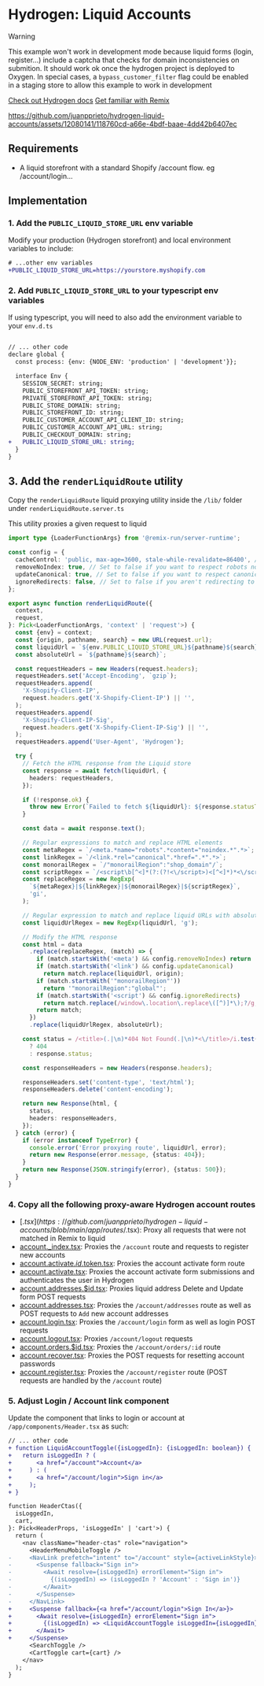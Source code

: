 # Hydrogen: Liquid Accounts

> [!WARNING]  
> This example won't work in development mode because liquid forms (login, register...) include a captcha that checks for domain inconsistencies on submition. It should work ok once the hydrogen project is deployed to Oxygen. In special cases, a `bypass_customer_filter` flag could be enabled in a staging store to allow this example to work in development

[Check out Hydrogen docs](https://shopify.dev/custom-storefronts/hydrogen)
[Get familiar with Remix](https://remix.run/docs/en/v1)

https://github.com/juanpprieto/hydrogen-liquid-accounts/assets/12080141/118760cd-a66e-4bdf-baae-4dd42b6407ec

## Requirements

- A liquid storefront with a standard Shopify /account flow. eg /account/login...

## Implementation

### 1. Add the `PUBLIC_LIQUID_STORE_URL` env variable 

Modify your production (Hydrogen storefront) and local environment variables to include:

```diff
# ...other env variables
+PUBLIC_LIQUID_STORE_URL=https://yourstore.myshopify.com
```

### 2. Add `PUBLIC_LIQUID_STORE_URL` to your typescript env variables

If using typescript, you will need to also add the environment variable to your `env.d.ts`


```diff

// ... other code
declare global {
  const process: {env: {NODE_ENV: 'production' | 'development'}};

  interface Env {
    SESSION_SECRET: string;
    PUBLIC_STOREFRONT_API_TOKEN: string;
    PRIVATE_STOREFRONT_API_TOKEN: string;
    PUBLIC_STORE_DOMAIN: string;
    PUBLIC_STOREFRONT_ID: string;
    PUBLIC_CUSTOMER_ACCOUNT_API_CLIENT_ID: string;
    PUBLIC_CUSTOMER_ACCOUNT_API_URL: string;
    PUBLIC_CHECKOUT_DOMAIN: string;
+   PUBLIC_LIQUID_STORE_URL: string;
  }
}
```

## 3. Add the `renderLiquidRoute` utility

Copy the `renderLiquidRoute` liquid proxying utility inside the `/lib/` folder under
`renderLiquidRoute.server.ts`

This utility proxies a given request to liquid

```ts
import type {LoaderFunctionArgs} from '@remix-run/server-runtime';

const config = {
  cacheControl: 'public, max-age=3600, stale-while-revalidate=86400', // Set to the amount of time you want to cache the page, in seconds
  removeNoIndex: true, // Set to false if you want to respect robots noindex tags
  updateCanonical: true, // Set to false if you want to respect canonical meta tags
  ignoreRedirects: false, // Set to false if you aren't redirecting to Hydrogen in your theme
};

export async function renderLiquidRoute({
  context,
  request,
}: Pick<LoaderFunctionArgs, 'context' | 'request'>) {
  const {env} = context;
  const {origin, pathname, search} = new URL(request.url);
  const liquidUrl = `${env.PUBLIC_LIQUID_STORE_URL}${pathname}${search}`;
  const absoluteUrl = `${pathname}${search}`;

  const requestHeaders = new Headers(request.headers);
  requestHeaders.set('Accept-Encoding', `gzip`);
  requestHeaders.append(
    'X-Shopify-Client-IP',
    request.headers.get('X-Shopify-Client-IP') || '',
  );
  requestHeaders.append(
    'X-Shopify-Client-IP-Sig',
    request.headers.get('X-Shopify-Client-IP-Sig') || '',
  );
  requestHeaders.append('User-Agent', 'Hydrogen');

  try {
    // Fetch the HTML response from the Liquid store
    const response = await fetch(liquidUrl, {
      headers: requestHeaders,
    });

    if (!response.ok) {
      throw new Error(`Failed to fetch ${liquidUrl}: ${response.statusText}`);
    }

    const data = await response.text();

    // Regular expressions to match and replace HTML elements
    const metaRegex = `/<meta.*name="robots".*content="noindex.*".*>`;
    const linkRegex = `/<link.*rel="canonical".*href=".*".*>`;
    const monorailRegex = `/"monorailRegion":"shop_domain"/`;
    const scriptRegex = `/<script\b[^<]*(?:(?!<\/script>)<[^<]*)*<\/script>/`;
    const replaceRegex = new RegExp(
      `${metaRegex}|${linkRegex}|${monorailRegex}|${scriptRegex}`,
      'gi',
    );

    // Regular expression to match and replace liquid URLs with absolute URLs
    const liquidUrlRegex = new RegExp(liquidUrl, 'g');

    // Modify the HTML response
    const html = data
      .replace(replaceRegex, (match) => {
        if (match.startsWith('<meta') && config.removeNoIndex) return '';
        if (match.startsWith('<link') && config.updateCanonical)
          return match.replace(liquidUrl, origin);
        if (match.startsWith('"monorailRegion"'))
          return '"monorailRegion":"global"';
        if (match.startsWith('<script') && config.ignoreRedirects)
          return match.replace(/window\.location\.replace\([^)]*\);?/g, '');
        return match;
      })
      .replace(liquidUrlRegex, absoluteUrl);

    const status = /<title>(.|\n)*404 Not Found(.|\n)*<\/title>/i.test(data)
      ? 404
      : response.status;

    const responseHeaders = new Headers(response.headers);

    responseHeaders.set('content-type', 'text/html');
    responseHeaders.delete('content-encoding');

    return new Response(html, {
      status,
      headers: responseHeaders,
    });
  } catch (error) {
    if (error instanceof TypeError) {
      console.error('Error proxying route', liquidUrl, error);
      return new Response(error.message, {status: 404});
    }
    return new Response(JSON.stringify(error), {status: 500});
  }
}
```

### 4. Copy all the following proxy-aware Hydrogen account routes

- [$.tsx](https://github.com/juanpprieto/hydrogen-liquid-accounts/blob/main/app/routes/$.tsx): Proxy all requests that were not matched in Remix to liquid
- [account._index.tsx](https://github.com/juanpprieto/hydrogen-liquid-accounts/blob/main/app/routes/account._index.tsx): Proxies the `/account` route 
and requests to register new accounts
- [account.activate.$id.$token.tsx](https://github.com/juanpprieto/hydrogen-liquid-accounts/blob/main/app/routes/account.activate.%24id.%24token.tsx): Proxies
the account activate form route
- [account.activate.tsx](https://github.com/juanpprieto/hydrogen-liquid-accounts/blob/main/app/routes/account.activate.tsx): Proxies the account activate form
submissions and authenticates the user in Hydrogen
- [account.addresses.$id.tsx](https://github.com/juanpprieto/hydrogen-liquid-accounts/blob/main/app/routes/account.addresses.%24id.tsx): Proxies liquid address
Delete and Update form POST requests
- [account.addresses.tsx](https://github.com/juanpprieto/hydrogen-liquid-accounts/blob/main/app/routes/account.addresses.tsx): Proxies the `/account/addresses`
route as well as POST requests to `Add` new account addresses
- [account.login.tsx](https://github.com/juanpprieto/hydrogen-liquid-accounts/blob/main/app/routes/account.login.tsx): Proxies the `/account/login` form as
well as login POST requests
- [account.logout.tsx](https://github.com/juanpprieto/hydrogen-liquid-accounts/blob/main/app/routes/account.logout.tsx): Proxies `/account/logout` requests
- [account.orders.$id.tsx](https://github.com/juanpprieto/hydrogen-liquid-accounts/blob/main/app/routes/account.orders.%24id.tsx): Proxies the `/account/orders/:id` 
route
- [account.recover.tsx](https://github.com/juanpprieto/hydrogen-liquid-accounts/blob/main/app/routes/account.recover.tsx): Proxies the POST requests for
resetting account passwords
- [account.register.tsx](https://github.com/juanpprieto/hydrogen-liquid-accounts/blob/main/app/routes/account.register.tsx): Proxies the `/account/register`
route (POST requests are handled by the `/account` route)

### 5. Adjust Login / Account link component

Update the component that links to login or account at `/app/components/Header.tsx` as such:
```diff
// ... other code
+ function LiquidAccountToggle({isLoggedIn}: {isLoggedIn: boolean}) {
+   return isLoggedIn ? (
+       <a href="/account">Account</a>
+     ) : (
+       <a href="/account/login">Sign in</a>
+     );
+ }

function HeaderCtas({
  isLoggedIn,
  cart,
}: Pick<HeaderProps, 'isLoggedIn' | 'cart'>) {
  return (
    <nav className="header-ctas" role="navigation">
      <HeaderMenuMobileToggle />
-     <NavLink prefetch="intent" to="/account" style={activeLinkStyle}>
-       <Suspense fallback="Sign in">
-         <Await resolve={isLoggedIn} errorElement="Sign in">
-           {(isLoggedIn) => (isLoggedIn ? 'Account' : 'Sign in')}
-         </Await>
-       </Suspense>
-     </NavLink> 
+     <Suspense fallback={<a href="/account/login">Sign In</a>}>
+       <Await resolve={isLoggedIn} errorElement="Sign in">
+         {(isLoggedIn) => <LiquidAccountToggle isLoggedIn={isLoggedIn} />}
+       </Await>
+     </Suspense>
      <SearchToggle />
      <CartToggle cart={cart} />
    </nav>
  );
}
```
